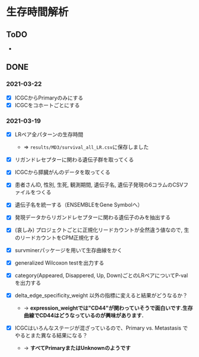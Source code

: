 # 生存時間解析

## ToDO

+ 

## DONE

### 2021-03-22

+ [x] ICGCからPrimaryのみにする
+ [x] ICGCをコホートごとにする

### 2021-03-19
+ [x] LRペア全パターンの生存時間
  + => `results/MD3/survival_all_LR.csv`に保存しました

+ [x] リガンドレセプターに関わる遺伝子群を取ってくる
+ [x] ICGCから膵臓がんのデータを取ってくる
+ [x] 患者さんID, 性別, 生死, 観測期間, 遺伝子名, 遺伝子発現の6コラムのCSVファイルをつくる
+ [x] 遺伝子名を統一する（ENSEMBLEをGene Symbolへ）
+ [x] 発現データからリガンドレセプターに関わる遺伝子のみを抽出する
+ [x] (哀しみ) プロジェクトごとに正規化リードカウントが全然違う値なので, 生のリードカウントをCPM正規化する
+ [x] survminerパッケージを用いて生存曲線をかく
+ [x]  generalized Wilcoxon testを出力する
+ [x]  category(Appeared, Disappered, Up, Down)ごとのLRペアについてP-valを出力する
+ [x] delta_edge_specificity_weight 以外の指標に変えると結果がどうなるか？
  + -> **expression_weightでは"CD44"が関わっていそうで面白いです.生存曲線でCD44はどうなっているのが興味があります.**
+ [x] ICGCはいろんなステージが混ざっているので、Primary vs. Metastasis でやるとまた異なる結果になる？
  + -> **すべてPrimaryまたはUnknownのようです**

